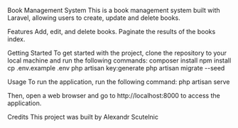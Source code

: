 Book Management System This is a book management system built with Laravel, allowing users to create, update and delete books.

Features Add, edit, and delete books. Paginate the results of the books index.

Getting Started 
To get started with the project, clone the repository to your local machine and run the following commands: 
composer install
npm install
cp .env.example .env
php artisan key:generate
php artisan migrate --seed

Usage To run the application, run the following command: php artisan serve

Then, open a web browser and go to http://localhost:8000 to access the application.

Credits This project was built by Alexandr Scutelnic
